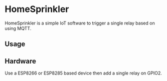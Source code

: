 # HomeSprinkler
HomeSprinkler is a simple IoT software to trigger a single relay based on using MQTT.  

## Usage


## Hardware
Use a ESP8266 or ESP8285 based device then add a single relay on GPIO2.
